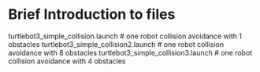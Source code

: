 # Brief Introduction to files
turtlebot3_simple_collision.launch # one robot collision avoidance with 1 obstacles
turtlebot3_simple_collision2.launch # one robot collision avoidance with 8 obstacles
turtlebot3_simple_collision3.launch # one robot collision avoidance with 4 obstacles

